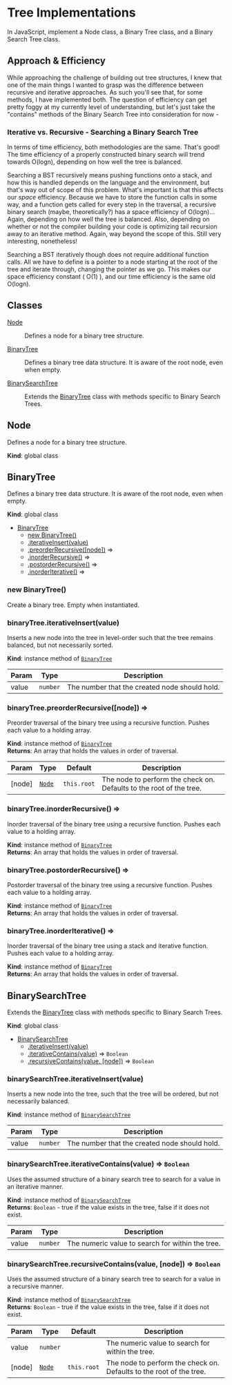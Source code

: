 # Tree Implementations
<!-- Description of the challenge -->
In JavaScript, implement a Node class, a Binary Tree class, and a Binary Search Tree class.

## Approach & Efficiency
<!-- What approach did you take? Discuss Why. What is the Big O space/time for this approach? -->
While approaching the challenge of building out tree structures, I knew that one of the main things I wanted to grasp was the difference between recursive and iterative approaches. As such you'll see that, for some methods, I have implemented both. The question of efficiency can get pretty foggy at my currently level of understanding, but let's just take the "contains" methods of the Binary Search Tree into consideration for now -

### Iterative vs. Recursive - Searching a Binary Search Tree

In terms of time efficiency, both methodologies are the same. That's good! The time efficiency of a properly constructed binary search will trend towards O(logn), depending on how well the tree is balanced.

Searching a BST recursively means pushing functions onto a stack, and how this is handled depends on the language and the environment, but that's way out of scope of this problem. What's important is that this affects our *space* efficiency. Because we have to store the function calls in some way, and a function gets called for every step in the traversal, a recursive binary search (maybe, theoretically?) has a space efficiency of O(logn)... Again, depending on how well the tree is balanced. Also, depending on whether or not the compiler building your code is optimizing tail recursion away to an iterative method. Again, way beyond the scope of this. Still very interesting, nonetheless!

Searching a BST iteratively though does not require additional function calls. All we have to define is a pointer to a node starting at the root of the tree and iterate through, changing the pointer as we go. This makes our space efficiency constant ( O(1) ), and our time efficiency is the same old O(logn).  

## Classes

<dl>
<dt><a href="#Node">Node</a></dt>
<dd><p>Defines a node for a binary tree structure.</p>
</dd>
<dt><a href="#BinaryTree">BinaryTree</a></dt>
<dd><p>Defines a binary tree data structure. It is aware of the root node, even when empty.</p>
</dd>
<dt><a href="#BinarySearchTree">BinarySearchTree</a></dt>
<dd><p>Extends the <a href="#BinaryTree">BinaryTree</a> class with methods specific to Binary Search Trees.</p>
</dd>
</dl>

<a name="Node"></a>

## Node
Defines a node for a binary tree structure.

**Kind**: global class  
<a name="BinaryTree"></a>

## BinaryTree
Defines a binary tree data structure. It is aware of the root node, even when empty.

**Kind**: global class  

* [BinaryTree](#BinaryTree)
    * [new BinaryTree()](#new_BinaryTree_new)
    * [.iterativeInsert(value)](#BinaryTree+iterativeInsert)
    * [.preorderRecursive([node])](#BinaryTree+preorderRecursive) ⇒
    * [.inorderRecursive()](#BinaryTree+inorderRecursive) ⇒
    * [.postorderRecursive()](#BinaryTree+postorderRecursive) ⇒
    * [.inorderIterative()](#BinaryTree+inorderIterative) ⇒

<a name="new_BinaryTree_new"></a>

### new BinaryTree()
Create a binary tree. Empty when instantiated.

<a name="BinaryTree+iterativeInsert"></a>

### binaryTree.iterativeInsert(value)
Inserts a new node into the tree in level-order such that the tree remains balanced, but not necessarily sorted.

**Kind**: instance method of [<code>BinaryTree</code>](#BinaryTree)  

| Param | Type | Description |
| --- | --- | --- |
| value | <code>number</code> | The number that the created node should hold. |

<a name="BinaryTree+preorderRecursive"></a>

### binaryTree.preorderRecursive([node]) ⇒
Preorder traversal of the binary tree using a recursive function.
Pushes each value to a holding array.

**Kind**: instance method of [<code>BinaryTree</code>](#BinaryTree)  
**Returns**: An array that holds the values in order of traversal.  

| Param | Type | Default | Description |
| --- | --- | --- | --- |
| [node] | [<code>Node</code>](#Node) | <code>this.root</code> | The node to perform the check on. Defaults to the root of the tree. |

<a name="BinaryTree+inorderRecursive"></a>

### binaryTree.inorderRecursive() ⇒
Inorder traversal of the binary tree using a recursive function.
Pushes each value to a holding array.

**Kind**: instance method of [<code>BinaryTree</code>](#BinaryTree)  
**Returns**: An array that holds the values in order of traversal.  
<a name="BinaryTree+postorderRecursive"></a>

### binaryTree.postorderRecursive() ⇒
Postorder traversal of the binary tree using a recursive function.
Pushes each value to a holding array.

**Kind**: instance method of [<code>BinaryTree</code>](#BinaryTree)  
**Returns**: An array that holds the values in order of traversal.  
<a name="BinaryTree+inorderIterative"></a>

### binaryTree.inorderIterative() ⇒
Inorder traversal of the binary tree using a stack and iterative function.
Pushes each value to a holding array.

**Kind**: instance method of [<code>BinaryTree</code>](#BinaryTree)  
**Returns**: An array that holds the values in order of traversal.  
<a name="BinarySearchTree"></a>

## BinarySearchTree
Extends the [BinaryTree](#BinaryTree) class with methods specific to Binary Search Trees.

**Kind**: global class  

* [BinarySearchTree](#BinarySearchTree)
    * [.iterativeInsert(value)](#BinarySearchTree+iterativeInsert)
    * [.iterativeContains(value)](#BinarySearchTree+iterativeContains) ⇒ <code>Boolean</code>
    * [.recursiveContains(value, [node])](#BinarySearchTree+recursiveContains) ⇒ <code>Boolean</code>

<a name="BinarySearchTree+iterativeInsert"></a>

### binarySearchTree.iterativeInsert(value)
Inserts a new node into the tree, such that the tree will be ordered, but not necessarily balanced.

**Kind**: instance method of [<code>BinarySearchTree</code>](#BinarySearchTree)  

| Param | Type | Description |
| --- | --- | --- |
| value | <code>number</code> | The number that the created node should hold. |

<a name="BinarySearchTree+iterativeContains"></a>

### binarySearchTree.iterativeContains(value) ⇒ <code>Boolean</code>
Uses the assumed structure of a binary search tree to search for a value in an iterative manner.

**Kind**: instance method of [<code>BinarySearchTree</code>](#BinarySearchTree)  
**Returns**: <code>Boolean</code> - true if the value exists in the tree, false if it does not exist.  

| Param | Type | Description |
| --- | --- | --- |
| value | <code>number</code> | The numeric value to search for within the tree. |

<a name="BinarySearchTree+recursiveContains"></a>

### binarySearchTree.recursiveContains(value, [node]) ⇒ <code>Boolean</code>
Uses the assumed structure of a binary search tree to search for a value in a recursive manner.

**Kind**: instance method of [<code>BinarySearchTree</code>](#BinarySearchTree)  
**Returns**: <code>Boolean</code> - true if the value exists in the tree, false if it does not exist.  

| Param | Type | Default | Description |
| --- | --- | --- | --- |
| value | <code>number</code> |  | The numeric value to search for within the tree. |
| [node] | [<code>Node</code>](#Node) | <code>this.root</code> | The node to perform the check on. Defaults to the root of the tree. |

